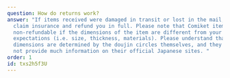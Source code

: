 ```yaml
---
question: How do returns work?
answer: "If items received were damaged in transit or lost in the mail, we will
  claim insurance and refund you in full. Please note that Comiket items are
  non-refundable if the dimensions of the item are different from your
  expectations (i.e. size, thickness, materials). Please understand that these
  dimensions are determined by the doujin circles themselves, and they often do
  not provide much information on their official Japanese sites. "
order: 1
id: txs2h5f3U
---
```


